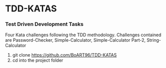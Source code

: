 # TDD-KATAS
### Test Driven Development Tasks

Four Kata challenges following the TDD methodology. Challenges contained are Password-Checker, Simple-Calculator, Simple-Calculator Part-2, String-Calculator

1. git clone https://github.com/BoART96/TDD-KATAS
2. cd into the project folder
